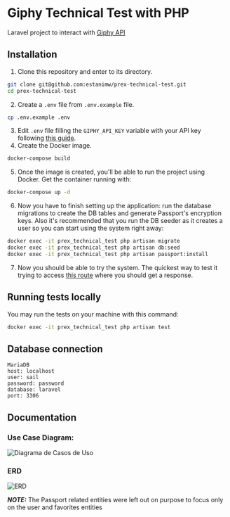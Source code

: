# Giphy Technical Test with PHP

Laravel project to interact with [Giphy API](https://developers.giphy.com/)

## Installation

1) Clone this repository and enter to its directory.
```bash
git clone git@github.com:estanimw/prex-technical-test.git
cd prex-technical-test
```
2) Create a `.env` file from `.env.example` file.
```bash
cp .env.example .env
```
3) Edit `.env` file filling the `GIPHY_API_KEY` variable with your API key following [this guide](https://developers.giphy.com/docs/api/#quick-start-guide).
4) Create the Docker image.
```bash
docker-compose build
```
5) Once the image is created, you'll be able to run the project using Docker. Get the container running with:
```bash
docker-compose up -d
```
6) Now you have to finish setting up the application: run the database migrations to create the DB tables and generate Passport's encryption keys. Also it's recommended that you run the DB seeder as it creates a user so you can start using the system right away:
```bash
docker exec -it prex_technical_test php artisan migrate
docker exec -it prex_technical_test php artisan db:seed
docker exec -it prex_technical_test php artisan passport:install
```
7) Now you should be able to try the system. The quickest way to test it trying to access [this route](http://localhost:80/) where you should get a response.

## Running tests locally
You may run the tests on your machine with this command:
```bash
docker exec -it prex_technical_test php artisan test
```

## Database connection
```
MariaDB
host: localhost
user: sail
password: password
database: laravel
port: 3306
```

## Documentation
### Use Case Diagram:
![Diagrama de Casos de Uso](https://github.com/estanimw/prex-technical-test/assets/63565054/a5a6f2f3-d194-4d28-9eea-828af6268f2c)

### ERD
![ERD](https://github.com/estanimw/prex-technical-test/assets/63565054/a1fb6b8d-f395-43c0-87fd-18c2e93539a5)

**_NOTE:_** The Passport related entities were left out on purpose to focus only on the user and favorites entities
